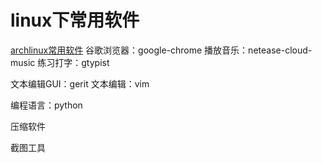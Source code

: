 # linux下常用软件
[archlinux常用软件](http://blog.chinaunix.net/uid-26495963-id-3309581.html)
谷歌浏览器：google-chrome
播放音乐：netease-cloud-music
练习打字：gtypist

文本编辑GUI：gerit
文本编辑：vim

编程语言：python


压缩软件

截图工具


